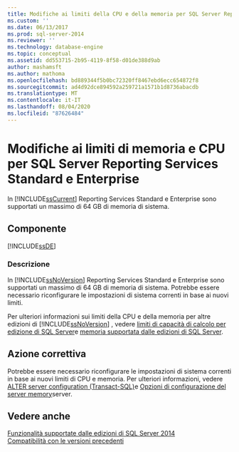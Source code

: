 ```yaml
---
title: Modifiche ai limiti della CPU e della memoria per SQL Server Reporting Services standard e Enterprise | Microsoft Docs
ms.custom: ''
ms.date: 06/13/2017
ms.prod: sql-server-2014
ms.reviewer: ''
ms.technology: database-engine
ms.topic: conceptual
ms.assetid: dd553715-2b95-4119-8f58-d01de388d9ab
author: mashamsft
ms.author: mathoma
ms.openlocfilehash: bd889344f5b0bc72320ff8467ebd6ecc654872f8
ms.sourcegitcommit: ad4d92dce894592a259721a1571b1d8736abacdb
ms.translationtype: MT
ms.contentlocale: it-IT
ms.lasthandoff: 08/04/2020
ms.locfileid: "87626484"
---
```

# <a name="changes-to-cpu-and-memory-limits-for-sql-server-reporting-services-standard-and-enterprise"></a>Modifiche ai limiti di memoria e CPU per SQL Server Reporting Services Standard e Enterprise
  In [!INCLUDE[ssCurrent](../../includes/sscurrent-md.md)] Reporting Services Standard e Enterprise sono supportati un massimo di 64 GB di memoria di sistema.  
  
## <a name="component"></a>Componente  
 [!INCLUDE[ssDE](../../includes/ssde-md.md)]  
  
### <a name="description"></a>Descrizione  
 In [!INCLUDE[ssNoVersion](../../includes/ssnoversion-md.md)] Reporting Services Standard e Enterprise sono supportati un massimo di 64 GB di memoria di sistema. Potrebbe essere necessario riconfigurare le impostazioni di sistema correnti in base ai nuovi limiti.  
  
 Per ulteriori informazioni sui limiti della CPU e della memoria per altre edizioni di [!INCLUDE[ssNoVersion](../../includes/ssnoversion-md.md)] , vedere [limiti di capacità di calcolo per edizione di SQL Server](../compute-capacity-limits-by-edition-of-sql-server.md)e [memoria supportata dalle edizioni di SQL Server](https://go.microsoft.com/fwlink/?LinkId=212633).  
  
## <a name="corrective-action"></a>Azione correttiva  
 Potrebbe essere necessario riconfigurare le impostazioni di sistema correnti in base ai nuovi limiti di CPU e memoria. Per ulteriori informazioni, vedere [ALTER server configuration &#40;Transact-SQL&#41;](/sql/t-sql/statements/alter-server-configuration-transact-sql)e [Opzioni di configurazione del server memory](../../database-engine/configure-windows/server-memory-server-configuration-options.md)server.  
  
## <a name="see-also"></a>Vedere anche  
 [Funzionalità supportate dalle edizioni di SQL Server 2014](../../../2014/getting-started/features-supported-by-the-editions-of-sql-server-2014.md)   
 [Compatibilità con le versioni precedenti](../../../2014/getting-started/backward-compatibility.md)  
  
  
